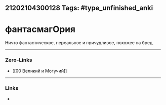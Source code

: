 21202104300128
Tags: #type_unfinished_anki
---
# фантасмагОрия

Ничто фантастическое, нереальное и причудливое, похожее на бред

---
### Zero-Links
- [[00 Великий и Могучий]]
---
### Links
-